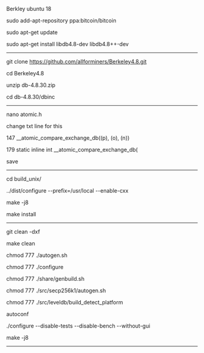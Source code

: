 Berkley ubuntu 18


sudo add-apt-repository ppa:bitcoin/bitcoin

sudo apt-get update

sudo apt-get install libdb4.8-dev libdb4.8++-dev

**************************

git clone https://github.com/allforminers/Berkeley4.8.git

cd Berkeley4.8

unzip db-4.8.30.zip

cd db-4.8.30/dbinc

**************************

nano atomic.h

change txt line for this

147 __atomic_compare_exchange_db((p), (o), (n)) 

179 static inline int __atomic_compare_exchange_db(

save

**************************

cd build_unix/

../dist/configure --prefix=/usr/local --enable-cxx

make -j8

make install

**************************

git clean -dxf

make clean

chmod 777 ./autogen.sh

chmod 777 ./configure

chmod 777 ./share/genbuild.sh

chmod 777 ./src/secp256k1/autogen.sh

chmod 777 ./src/leveldb/build_detect_platform

autoconf

./configure --disable-tests --disable-bench --without-gui

make -j8


**************************